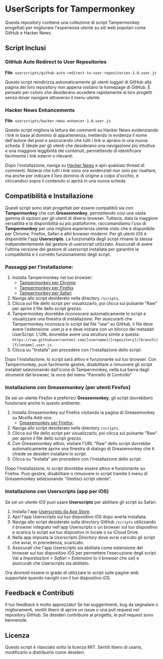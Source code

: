 # UserScripts for Tampermonkey

Questa repository contiene una collezione di script Tampermonkey progettati per migliorare l'esperienza utente su siti web popolari come GitHub e Hacker News.

## Script Inclusi

### GitHub Auto Redirect to User Repositories
**File**: `userscripts/github-auto-redirect-to-user-repositories-1.0.user.js`

Questo script reindirizza automaticamente gli utenti loggati di GitHub alla pagina dei loro repository non appena visitano la homepage di GitHub. È pensato per coloro che desiderano accedere rapidamente ai loro progetti senza dover navigare attraverso il menu utente.

### Hacker News Enhancements
**File**: `userscripts/hacker-news-enhancer-1.0.user.js`

Questo script migliora la lettura dei commenti su Hacker News evidenziando i link in base al dominio di appartenenza, mettendo in evidenza il nome dell'autore del post e assicurando che tutti i link si aprano in una nuova scheda. È ideale per gli utenti che desiderano una navigazione più intuitiva e una maggiore leggibilità dei contenuti, permettendo di identificare facilmente i link esterni o rilevanti.

Dopo l'installazione, naviga su [Hacker News](https://news.ycombinator.com/) e apri qualsiasi thread di commenti. Noterai che tutti i link sono ora evidenziati non solo per risaltare, ma anche per indicare il loro dominio di origine a colpo d'occhio, e cliccandoci sopra il contenuto si aprirà in una nuova scheda

## Compatibilità e Installazione

Questi script sono stati progettati per essere compatibili sia con **Tampermonkey** che con **Greasemonkey**, permettendo così una vasta gamma di opzioni per gli utenti di diversi browser. Tuttavia, data la maggiore versatilità e la disponibilità su più piattaforme, raccomandiamo l'uso di **Tampermonkey** per una migliore esperienza utente visto che è disponibile per Chrome, Firefox, Safari e altri browser moderni. Per gli utenti iOS è disponibile l'app **Userscripts**.
La funzionalità degli script rimane la stessa indipendentemente dal gestore di userscript utilizzato. Assicurati di avere l'ultima versione del gestore di userscript installata per garantire la compatibilità e il corretto funzionamento degli script.

### Passaggi per l'installazione:
1. Installa Tampermonkey nel tuo browser:
    - [Tampermonkey per Chrome](https://tampermonkey.net/?ext=dhdg&browser=chrome)
    - [Tampermonkey per Firefox](https://tampermonkey.net/?ext=dhdg&browser=firefox)
    - [Tampermonkey per Safari](https://tampermonkey.net/?ext=dhdg&browser=safari)
2. Naviga allo script desiderato nella directory `/scripts`.
3. Clicca sul file dello script per visualizzarlo, poi clicca sul pulsante "Raw" per aprire il file dello script grezzo.
4. Tampermonkey dovrebbe riconoscere automaticamente lo script e visualizzare una finestra di installazione. Per assicurarti che Tampermonkey riconosca lo script dal file "raw" su GitHub, il file deve avere l'estensione .user.js e e deve iniziare con un blocco dei metadati UserScript. L'URL dovrebbe avere una struttura simile a questa: `https://raw.githubusercontent.com/[username]/[repository]/[branch]/[filename].user.js`.
5. Clicca su "Installa" per procedere con l'installazione dello script.

Dopo l'installazione, lo script sarà attivo e funzionante sul tuo browser. Con Tampermonkey, puoi facilmente gestire, disabilitare o rimuovere gli script installati selezionando dall'icona di Tampermonkey, nella tua barra degli strumenti del browser, la voce del menu "Pannello di Controllo" 

### Installazione con Greasemonkey (per utenti Firefox)
Se sei un utente _Firefox_ e preferisci **Greasemonkey**, gli script dovrebbero funzionare anche in questo ambiente.
1. Installa Greasemonkey sul Firefox visitando la pagina di Greasemonkey su Mozilla Add-ons:
   - [Greasemonkey per Firefox](https://addons.mozilla.org/en-US/firefox/addon/greasemonkey/).
2. Naviga allo script desiderato nella directory `/scripts`.
3. Clicca sul file dello script per visualizzarlo, poi clicca sul pulsante "Raw" per aprire il file dello script grezzo.
4. Con Greasemonkey attivo, visitare l'URL "Raw" dello script dovrebbe automaticamente aprire una finestra di dialogo di Greasemonkey che ti chiede se desideri installare lo script.
5. Clicca su "Installa" per procedere con l'installazione dello script.

Dopo l'installazione, lo script dovrebbe essere attivo e funzionante su Firefox. Puoi gestire, disabilitare o rimuovere lo script tramite il menu di Greasemonkey selezionando "Gestisci script utente".

### Installazione con Userscripts (app per iOS)
Se sei un utente _iOS_ puoi usare **Userscripts** per abilitare gli script su Safari.
1. Installa l'app [Userscripts da App Store](https://apps.apple.com/us/app/userscripts/id1463298887).
2. Apri l'app Userscripts sul tuo dispositivo iOS dopo averla installata.
3. Naviga allo script desiderato sulla directory GitHub `/scripts` utilizzando il browser integrato nell'app Userscripts o un browser sul tuo dispositivo e scarica lo script sul tuo dispostivo in locale o su iCloud Drive.
4. Nella app imposta la _Userscripts Directory_ dove avrai caricato gli script che avrai, in precedenza, scaricato.
5. Assicurati che l'app Userscripts sia abilitata come estensione del browser sul tuo dispositivo iOS per permettere l'esecuzione degli script. Vai a _Impostazioni > Safari > Estensioni_ (o il browser che usi) e assicurati che Userscripts sia abilitato.

Ora dovresti essere in grado di utilizzare lo script sulle pagine web supportate quando navighi con il tuo dispositivo iOS.

## Feedback e Contributi
Il tuo feedback è molto apprezzato! Se hai suggerimenti, bug da segnalare o miglioramenti, sentiti libero di aprire un issue o una pull request nel repository GitHub. Se desideri contribuire al progetto, le pull request sono benvenute.

## Licenza
Questo script è rilasciato sotto la licenza MIT. Sentiti libero di usarlo, modificarlo e distribuirlo come desideri.
